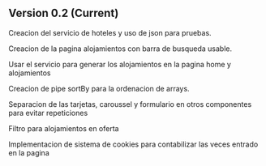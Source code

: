 ## Version 0.2 (Current)
Creacion del servicio de hoteles y uso de json para pruebas.

Creacion de la pagina alojamientos con barra de busqueda usable.

Usar el servicio para generar los alojamientos en la pagina home y alojamientos

Creacion de pipe sortBy para la ordenacion de arrays.

Separacion de las tarjetas, caroussel y formulario en otros componentes para evitar repeticiones

Filtro para alojamientos en oferta

Implementacion de sistema de cookies para contabilizar las veces entrado en la pagina
